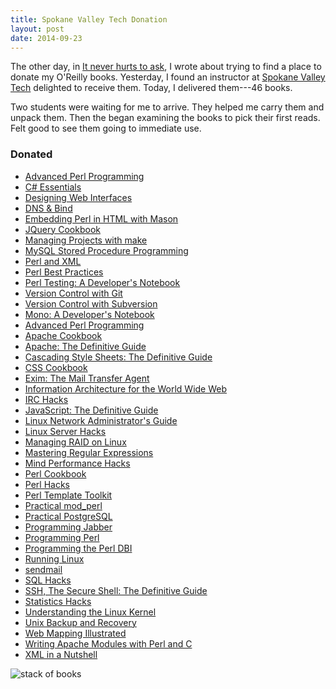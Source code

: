 ```yaml
---
title: Spokane Valley Tech Donation
layout: post
date: 2014-09-23
---
```


The other day, in [It never hurts to ask][101], I wrote about trying to
find a place to donate my O'Reilly books. Yesterday, I found an
instructor at [Spokane Valley Tech][102] delighted to receive them.
Today, I delivered them---46 books.

Two students were waiting for me to arrive. They helped me carry them
and unpack them. Then the began examining the books to pick their first
reads. Felt good to see them going to immediate use.

### Donated
- [Advanced Perl Programming][1]
- [C# Essentials][2]
- [Designing Web Interfaces][3]
- [DNS & Bind][4]
- [Embedding Perl in HTML with Mason][5]
- [JQuery Cookbook][6]
- [Managing Projects with make][7]
- [MySQL Stored Procedure Programming][8]
- [Perl and XML][9]
- [Perl Best Practices][10]
- [Perl Testing: A Developer's Notebook][11]
- [Version Control with Git][12]
- [Version Control with Subversion][13]
- [Mono: A Developer's Notebook][14]
- [Advanced Perl Programming][15]
- [Apache Cookbook][16]
- [Apache: The Definitive Guide][17]
- [Cascading Style Sheets: The Definitive Guide][18]
- [CSS Cookbook][19]
- [Exim: The Mail Transfer Agent][20]
- [Information Architecture for the World Wide Web][21]
- [IRC Hacks][22]
- [JavaScript: The Definitive Guide][23]
- [Linux Network Administrator's Guide][24]
- [Linux Server Hacks][25]
- [Managing RAID on Linux][26]
- [Mastering Regular Expressions][27]
- [Mind Performance Hacks][28]
- [Perl Cookbook][29]
- [Perl Hacks][30]
- [Perl Template Toolkit][31]
- [Practical mod\_perl][32]
- [Practical PostgreSQL][33]
- [Programming Jabber][34]
- [Programming Perl][35]
- [Programming the Perl DBI][36]
- [Running Linux][37]
- [sendmail][38]
- [SQL Hacks][39]
- [SSH, The Secure Shell: The Definitive Guide][40]
- [Statistics Hacks][41]
- [Understanding the Linux Kernel][42]
- [Unix Backup and Recovery][43]
- [Web Mapping Illustrated][44]
- [Writing Apache Modules with Perl and C][45]
- [XML in a Nutshell][46]

![stack of books](https://farm3.staticflickr.com/2942/15332303002_3ab77cf609_z.jpg)

[1]: http://shop.oreilly.com/product/9781565922204.do
[2]: http://shop.oreilly.com/product/9780596000790.do
[3]: http://shop.oreilly.com/product/9780596516253.do
[4]: http://shop.oreilly.com/product/9780596001582.do
[5]: http://shop.oreilly.com/product/9780596002251.do
[6]: http://shop.oreilly.com/product/9781565922204.do
[7]: http://shop.oreilly.com/product/9780937175903.do
[8]: http://shop.oreilly.com/product/9780596100896.do
[9]: http://shop.oreilly.com/product/9780596002053.do
[10]: http://shop.oreilly.com/product/9780596001735.do
[11]: http://shop.oreilly.com/product/9780596100926.do
[12]: http://shop.oreilly.com/product/9780596520137.do
[13]: http://shop.oreilly.com/product/9780596004484.do
[14]: http://shop.oreilly.com/product/9780596007928.do
[15]: http://shop.oreilly.com/product/9780596004569.do
[16]: http://shop.oreilly.com/product/9780596001919.do
[17]: http://shop.oreilly.com/product/9781565925281.do
[18]: http://shop.oreilly.com/product/9780596005252.do
[19]: http://shop.oreilly.com/product/9780596527419.do
[20]: http://shop.oreilly.com/product/9780596000981.do
[21]: http://shop.oreilly.com/product/9780596527341.do
[22]: http://shop.oreilly.com/product/9780596006877.do
[23]: http://shop.oreilly.com/product/9780596000486.do
[24]: http://shop.oreilly.com/product/9781565924000.do
[25]: http://shop.oreilly.com/product/9780596004613.do
[26]: http://shop.oreilly.com/product/9781565927308.do
[27]: http://shop.oreilly.com/product/9781565922570.do
[28]: http://shop.oreilly.com/product/9780596101534.do
[29]: http://shop.oreilly.com/product/9781565922433.do
[30]: http://shop.oreilly.com/product/9780596526740.do
[31]: http://shop.oreilly.com/product/9780596004767.do
[32]: http://shop.oreilly.com/product/9780596002275.do
[33]: http://shop.oreilly.com/product/9781565928466.do
[34]: http://shop.oreilly.com/product/9780596002022.do
[35]: http://shop.oreilly.com/product/9780596000271.do
[36]: http://shop.oreilly.com/product/9781565926998.do
[37]: http://shop.oreilly.com/product/9781565924697.do
[38]: http://shop.oreilly.com/product/9781565922228.do
[39]: http://shop.oreilly.com/product/9780596527990.do
[40]: http://shop.oreilly.com/product/9780596000110.do
[41]: http://shop.oreilly.com/product/9780596101640.do
[42]: http://shop.oreilly.com/product/9780596000028.do
[43]: http://shop.oreilly.com/product/9781565926424.do
[44]: http://shop.oreilly.com/product/9780596008659.do
[45]: http://shop.oreilly.com/product/9781565925670.do
[46]: http://shop.oreilly.com/product/9780596002923.do

[101]: http://dehoarding.postach.io/it-never-hurts-to-ask
[102]: http://spokanevalleytech.org/
